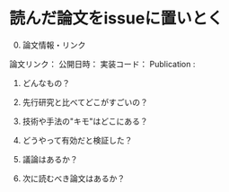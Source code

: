 # 読んだ論文をissueに置いとく

0. 論文情報・リンク
 
論文リンク：
公開日時：
実装コード：
Publication : 
 
1. どんなもの？
 
2. 先行研究と比べてどこがすごいの？
 
3. 技術や手法の"キモ"はどこにある？
 
4. どうやって有効だと検証した？
 
5. 議論はあるか？
 
6. 次に読むべき論文はあるか？
